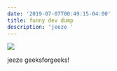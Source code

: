 ```yaml
---
date: '2019-07-07T00:49:15-04:00'
title: funny dev dump
description: 'jeeze '
---
```

![](/img/c7943b3d-0078-4b94-94e3-7edd9e55754e.png)

jeeze geeksforgeeks!
